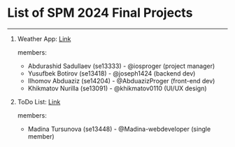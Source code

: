 # List of SPM 2024 Final Projects

---------------
1) Weather App: [Link](https://github.com/ttpu/spm2024_finalproject_weather)

   members:
   - Abdurashid Sadullaev (se13333) - @iosproger (project manager)
   - Yusufbek Botirov (se13418) - @joseph1424 (backend dev)
   - Ilhomov Abduaziz (se14204) - @AbduazizProger (front-end dev)
   - Khikmatov Nurilla (se13091) - @khikmatov0110 (UI/UX design)

2) ToDo List: [Link](https://github.com/ttpu/spm2024_finalproject_ToDoList)

   members:
   - Madina Tursunova (se13448) - @Madina-webdeveloper  (single member)
